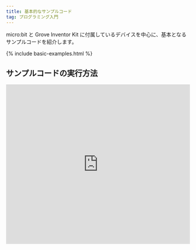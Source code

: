 ```yaml
---
title: 基本的なサンプルコード
tag: プログラミング入門
---
```


micro:bit と Grove Inventor Kit に付属しているデバイスを中心に、基本となるサンプルコードを紹介します。

{% include basic-examples.html %}

## サンプルコードの実行方法

<div style="width:100%;height:0px;position:relative;padding-bottom:86.435%;"><iframe src="https://streamable.com/e/mrlq9e?loop=0" frameborder="0" width="100%" height="100%" allowfullscreen style="width:100%;height:100%;position:absolute;left:0px;top:0px;overflow:hidden;"></iframe></div>
